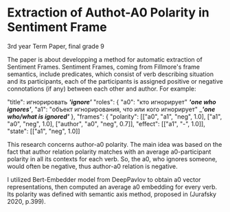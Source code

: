 # Extraction of Authot-A0 Polarity in Sentiment Frame

3rd year Term Paper, final grade 9

The paper is about developping a method for automatic extraction of Sentiment Frames. Sentiment Frames, coming from Fillmore's frame semantics, include predicates, which consist of verb describing situation and its participants, each of the participants is assigned positive or negative connotations (if any) between each other and author. For example: 

"title": игнорировать ___'ignore'___
"roles": {
	"a0": "кто игнорирует" ___'one who ignores'___,
	"a1": "объект игнорирования, что или кого игнорирует" ____'one who/what is ignored'___
},
"frames": {
	"polarity": 
		[["a0", "a1", "neg", 1.0],
		["a1", "a0", "neg", 1.0],
		["author", "a0", "neg", 0.7]],
	"effect":
		[["a1", "-", 1.0]],
	"state":
		[["a1", "neg", 1.0]]
    
This research concerns author-a0 polarity. The main idea was based on the fact that author relation polarity matches with an average a0-participant polarity in all its contexts for each verb. So, the a0, who ignores someone, would often be negative, thus author-a0 relation is negative.

I utilized Bert-Embedder model from DeepPavlov to obtain a0 vector representations, then computed an average a0 embedding for every verb. Its polarity was defined with semantic axis method, proposed in (Jurafsky 2020, p.399). 


